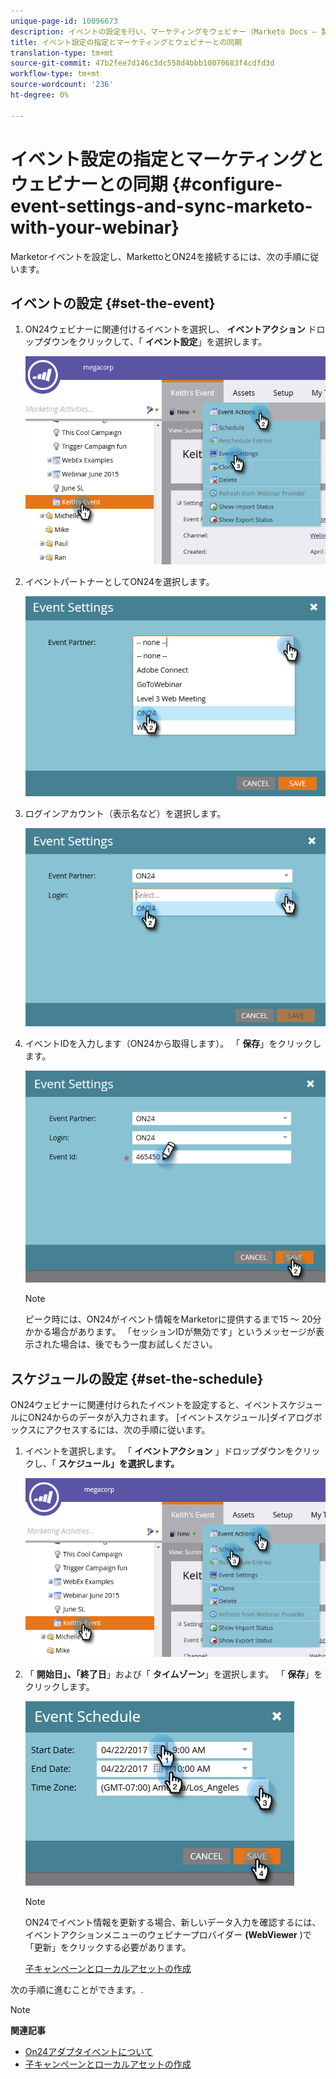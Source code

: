 ```yaml
---
unique-page-id: 10096673
description: イベントの設定を行い、マーケティングをウェビナー（Marketo Docs — 製品ドキュメント）と同期する
title: イベント設定の指定とマーケティングとウェビナーとの同期
translation-type: tm+mt
source-git-commit: 47b2fee7d146c3dc558d4bbb10070683f4cdfd3d
workflow-type: tm+mt
source-wordcount: '236'
ht-degree: 0%

---
```



# イベント設定の指定とマーケティングとウェビナーとの同期 {#configure-event-settings-and-sync-marketo-with-your-webinar}

Marketorイベントを設定し、MarkettoとON24を接続するには、次の手順に従います。

## イベントの設定 {#set-the-event}

1. ON24ウェビナーに関連付けるイベントを選択し、 **イベントアクション** ドロップダウンをクリックして、「 **イベント設定**」を選択します。

   ![](assets/one.png)

1. イベントパートナーとしてON24を選択します。

   ![](assets/two.png)

1. ログインアカウント（表示名など）を選択します。

   ![](assets/three.png)

1. イベントIDを入力します（ON24から取得します）。 「 **保存**」をクリックします。

   ![](assets/four.png)

   >[!NOTE]
   >
   >ピーク時には、ON24がイベント情報をMarketorに提供するまで15 ～ 20分かかる場合があります。 「セッションIDが無効です」というメッセージが表示された場合は、後でもう一度お試しください。

## スケジュールの設定 {#set-the-schedule}

ON24ウェビナーに関連付けられたイベントを設定すると、イベントスケジュールにON24からのデータが入力されます。 [イベントスケジュール]ダイアログボックスにアクセスするには、次の手順に従います。

1. イベントを選択します。 「 **イベントアクション** 」ドロップダウンをクリックし、「 **スケジュール」を選択します。**

   ![](assets/five.png)

1. 「 **開始日」、「終了日**」および「 **タイムゾーン**」を選択します。 「 **保存**」をクリックします。

   ![](assets/six-1.png)

   >[!NOTE]
   >
   >ON24でイベント情報を更新する場合、新しいデータ入力を確認するには、イベントアクションメニューのウェビナープロバイダー **(WebViewer** )で「更新」をクリックする必要があります。

   [子キャンペーンとローカルアセットの作成](create-child-campaigns-and-local-assets.md)

次の手順に進むことができます。.

>[!NOTE]
>
>**関連記事**
>
>* [On24アダプタイベントについて](understanding-marketo-on24-adapter-events.md)
>* [子キャンペーンとローカルアセットの作成](create-child-campaigns-and-local-assets.md)

>



